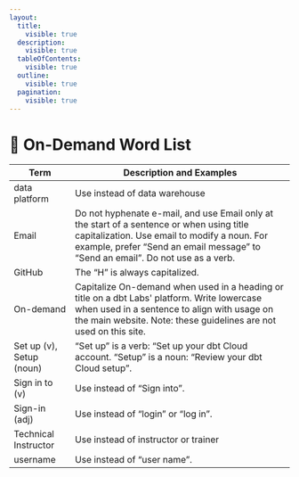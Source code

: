 ```yaml
---
layout:
  title:
    visible: true
  description:
    visible: true
  tableOfContents:
    visible: true
  outline:
    visible: true
  pagination:
    visible: true
---
```


# 📘 On-Demand Word List

<table data-full-width="true"><thead><tr><th>Term</th><th>Description and Examples</th></tr></thead><tbody><tr><td>data platform</td><td>Use instead of data warehouse</td></tr><tr><td>Email</td><td>Do not hyphenate e-mail, and use Email only at the start of a sentence or when using title capitalization. Use email to modify a noun. For example, prefer “Send an email message” to “Send an email”. Do not use as a verb.</td></tr><tr><td>GitHub</td><td>The “H” is always capitalized.</td></tr><tr><td>On-demand</td><td>Capitalize On-demand when used in a heading or title on a dbt Labs' platform. Write lowercase when used in a sentence to align with usage on the main website. Note: these guidelines are not used on this site.</td></tr><tr><td>Set up (v), Setup (noun)</td><td>“Set up” is a verb: “Set up your dbt Cloud account. “Setup” is a noun: “Review your dbt Cloud setup”.</td></tr><tr><td>Sign in to (v)</td><td>Use instead of “Sign into”.</td></tr><tr><td>Sign-in (adj)</td><td>Use instead of “login” or “log in”.</td></tr><tr><td>Technical Instructor</td><td>Use instead of instructor or trainer</td></tr><tr><td>username</td><td>Use instead of “user name”.</td></tr></tbody></table>

